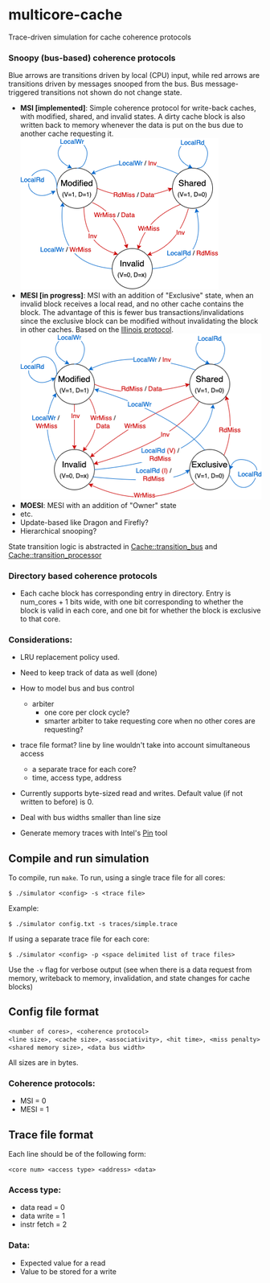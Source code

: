 # multicore-cache
Trace-driven simulation for cache coherence protocols
### Snoopy (bus-based) coherence protocols
Blue arrows are transitions driven by local (CPU) input, while red arrows are transitions driven by messages snooped from the bus. Bus message-triggered transitions not shown do not change state.   
- **MSI [implemented]**: Simple coherence protocol for write-back caches, with modified, shared, and invalid states. A dirty cache block is also written back to memory whenever the data is put on the bus due to another cache requesting it.   
    ![MSI state diagram](diagrams/MSI.png)
- **MESI [in progress]**: MSI with an addition of "Exclusive" state, when an invalid block receives a local read, and no other cache contains the block. The advantage of this is fewer bus transactions/invalidations since the exclusive block can be modified without invalidating the block in other caches. Based on the [Illinois protocol](https://dl.acm.org/doi/10.1145/800015.808204).
    ![MESI state diagram](diagrams/MESI.png)
- **MOESI**: MESI with an addition of "Owner" state
- etc.
- Update-based like Dragon and Firefly?
- Hierarchical snooping?

State transition logic is abstracted in [Cache::transition_bus](cache.cc#L278) and [Cache::transition_processor](cache.cc#L338)
### Directory based coherence protocols
- Each cache block has corresponding entry in directory. Entry is num_cores + 1 bits wide, with one bit corresponding to whether the block is valid in each core, and one bit for whether the block is exclusive to that core. 
### Considerations:
- LRU replacement policy used.
- Need to keep track of data as well (done)
- How to model bus and bus control
    - arbiter
        - one core per clock cycle?
        - smarter arbiter to take requesting core when no other cores are requesting?
- trace file format? line by line wouldn't take into account simultaneous access
    - a separate trace for each core?
    - time, access type, address

- Currently supports byte-sized read and writes. Default value (if not written to before) is 0.
- Deal with bus widths smaller than line size
- Generate memory traces with Intel's [Pin](https://www.intel.com/content/www/us/en/developer/articles/tool/pin-a-dynamic-binary-instrumentation-tool.html) tool
## Compile and run simulation
To compile, run `make`. 
To run, using a single trace file for all cores:
```
$ ./simulator <config> -s <trace file>
```
Example:
```
$ ./simulator config.txt -s traces/simple.trace
```
If using a separate trace file for each core:
```
$ ./simulator <config> -p <space delimited list of trace files>
```
Use the `-v` flag for verbose output (see when there is a data request from memory, writeback to memory, invalidation, and state changes for cache blocks)
## Config file format
```
<number of cores>, <coherence protocol>
<line size>, <cache size>, <associativity>, <hit time>, <miss penalty>
<shared memory size>, <data bus width>
```
All sizes are in bytes.
### Coherence protocols:
- MSI = 0
- MESI = 1
## Trace file format
Each line should be of the following form:
```
<core num> <access type> <address> <data>
```
### Access type:
- data read = 0
- data write = 1
- instr fetch = 2
### Data:
- Expected value for a read
- Value to be stored for a write